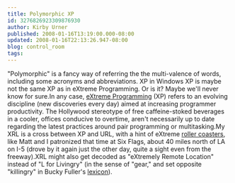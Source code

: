 ```yaml
---
title: Polymorphic XP
id: 3276826923309876930
author: Kirby Urner
published: 2008-01-16T13:19:00.000-08:00
updated: 2008-01-16T22:13:26.947-08:00
blog: control_room
tags: 
---
```


"Polymorphic" is a fancy way of referring the the multi-valence of words, including some acronyms and abbreviations.  XP in Windows XP is maybe not the same XP as in eXtreme Programming.  Or is it?  Maybe we'll never know for sure.In any case, [eXtreme Programming](http://www.extremeprogramming.org/) (XP) refers to an evolving discipline (new discoveries every day) aimed at increasing programmer productivity.  The Hollywood stereotype of free caffeine-stoked beverages in a cooler, offices conducive to overtime, aren't necessarily up to date regarding the latest practices around pair programming or multitasking.My XRL is a cross between XP and URL, with a hint of eXtreme [roller coasters](http://worldgame.blogspot.com/2006/02/coasters.html), like Matt and I patronized that time at Six Flags, about 40 miles north of LA on I-5 (drove by it again just the other day, quite a sight even from the freeway).XRL might also get decoded as "eXtremely Remote Location" instead of "L for Livingry" (in the sense of "gear," and set opposite "killingry" in Bucky Fuller's [lexicon](http://mybizmo.blogspot.com/2005/02/ayatollah-of-tetrahedron.html)).